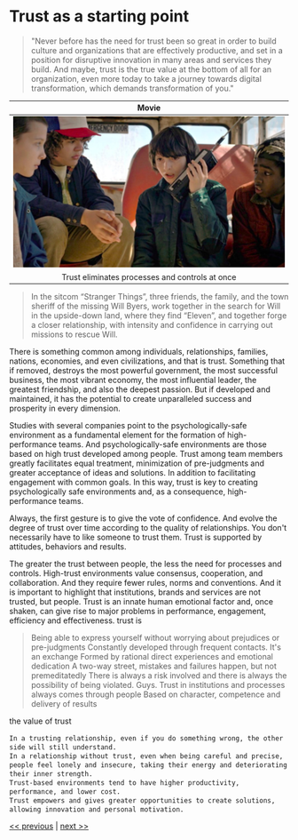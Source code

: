 # Trust as a starting point

>"Never before has the need for trust been so great in order to build culture and organizations that are effectively productive, and set in a position for disruptive innovation in many areas and services they build. And maybe, trust is the true value at the bottom of all for an organization, even more today to take a journey towards digital transformation, which demands transformation of you."

| Movie |
| :---: |
|![](../../images/trust_as_a_starting_point.png)|
|Trust eliminates processes and controls at once|

>In the sitcom “Stranger Things”, three friends, the family, and the town sheriff of the missing Will Byers, work together in the search for Will in the upside-down land, where they find “Eleven”, and together forge a closer relationship, with intensity and confidence in carrying out missions to rescue Will.

There is something common among individuals, relationships, families, nations, economies, and even civilizations, and that is trust. Something that if removed, destroys the most powerful government, the most successful business, the most vibrant economy, the most influential leader, the greatest friendship, and also the deepest passion. But if developed and maintained, it has the potential to create unparalleled success and prosperity in every dimension.

Studies with several companies point to the psychologically-safe environment as a fundamental element for the formation of high-performance teams. And psychologically-safe environments are those based on high trust developed among people. Trust among team members greatly facilitates equal treatment, minimization of pre-judgments and greater acceptance of ideas and solutions. In addition to facilitating engagement with common goals. In this way, trust is key to creating psychologically safe environments and, as a consequence, high-performance teams.

Always, the first gesture is to give the vote of confidence. And evolve the degree of trust over time according to the quality of relationships. You don't necessarily have to like someone to trust them. Trust is supported by attitudes, behaviors and results.

The greater the trust between people, the less the need for processes and controls. High-trust environments value consensus, cooperation, and collaboration. And they require fewer rules, norms and conventions. And it is important to highlight that institutions, brands and services are not trusted, but people. Trust is an innate human emotional factor and, once shaken, can give rise to major problems in performance, engagement, efficiency and effectiveness.
trust is

>Being able to express yourself without worrying about prejudices or pre-judgments
>Constantly developed through frequent contacts. It's an exchange
>    Formed by rational direct experiences and emotional dedication
    A two-way street, mistakes and failures happen, but not premeditatedly
    There is always a risk involved and there is always the possibility of being violated.
    Guys. Trust in institutions and processes always comes through people
    Based on character, competence and delivery of results

the value of trust

    In a trusting relationship, even if you do something wrong, the other side will still understand.
    In a relationship without trust, even when being careful and precise, people feel lonely and insecure, taking their energy and deteriorating their inner strength.
    Trust-based environments tend to have higher productivity, performance, and lower cost.
    Trust empowers and gives greater opportunities to create solutions, allowing innovation and personal motivation.

[<< previous](0-glassbox_organizations.md) | [next >>](2-culture_eating_strategy.md)
